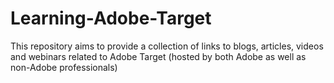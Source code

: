 # Learning-Adobe-Target
This repository aims to provide a collection of links to blogs, articles, videos and webinars related to Adobe Target (hosted by both Adobe as well as non-Adobe professionals)
